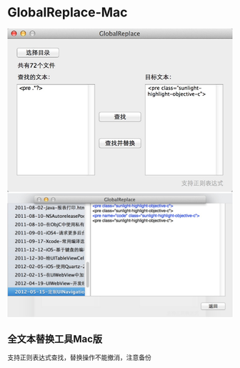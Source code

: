 GlobalReplace-Mac
=================

<img src="https://raw.githubusercontent.com/zhangao0086/GlobalReplace-Mac/master/images/1.png" />
<img src="https://raw.githubusercontent.com/zhangao0086/GlobalReplace-Mac/master/images/2.png" />

## 全文本替换工具Mac版
支持正则表达式查找，替换操作不能撤消，注意备份
